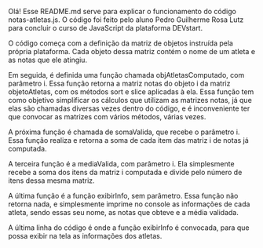 Olá! Esse README.md serve para explicar o funcionamento do código notas-atletas.js.
O código foi feito pelo aluno Pedro Guilherme Rosa Lutz para concluir o curso de JavaScript da plataforma DEVstart.

O código começa com a definição da matriz de objetos instruída pela própria plataforma.
Cada objeto dessa matriz contém o nome de um atleta e as notas que ele atingiu.

Em seguida, é definida uma função chamada objAtletasComputado, com parâmetro i.
Essa função retorna a matriz notas do objeto i da matriz objetoAtletas, com os métodos sort e slice aplicadas à ela.
Essa função tem como objetivo simplificar os cálculos que utilizam as matrizes notas, já que
elas são chamadas diversas vezes dentro do código, e é inconveniente ter que convocar as matrizes
com vários métodos, várias vezes.

A próxima função é chamada de somaValida, que recebe o parâmetro i. 
Essa função realiza e retorna a soma de cada item das matriz i de notas já computada.

A terceira função é a mediaValida, com parâmetro i.
Ela simplesmente recebe a soma dos itens da matriz i computada e divide pelo número de itens dessa mesma matriz.

A última função é a função exibirInfo, sem parâmetro. 
Essa função não retorna nada, e simplesmente imprime no console as informações de cada atleta, sendo essas seu nome,
as notas que obteve e a média validada.

A última linha do código é onde a função exibirInfo é convocada, para que possa exibir na tela as informações dos atletas.
